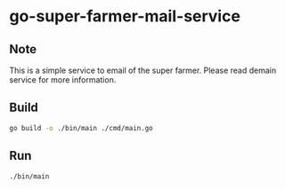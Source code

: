 # go-super-farmer-mail-service

## Note

This is a simple service to email of the super farmer.
Please read demain service for more information.


## Build

```bash
go build -o ./bin/main ./cmd/main.go
```

## Run

```bash
./bin/main
```
